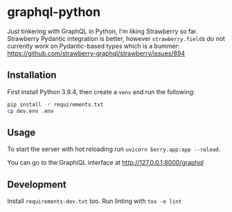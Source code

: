 # graphql-python

Just tinkering with GraphQL in Python, I'm liking Strawberry so far. Strawberry Pydantic integration is better, however `strawberry.field`s do not currently work on Pydantic-based types which is a bummer: https://github.com/strawberry-graphql/strawberry/issues/894

## Installation

First install Python 3.9.4, then create a `venv` and run the following:

```bash
pip install -r requirements.txt
cp dev.env .env
```

## Usage

To start the server with hot reloading run `uvicorn berry.app:app --reload`.

You can go to the GraphiQL interface at http://127.0.0.1:8000/graphql

## Development

Install `requirements-dev.txt` too. Run linting with `tox -e lint`
